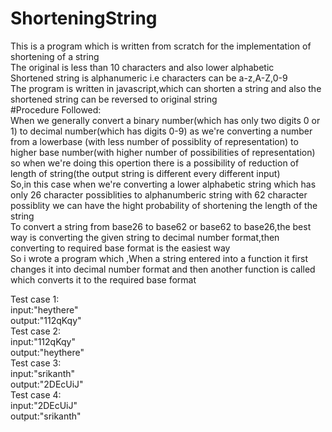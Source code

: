 # ShorteningString
This is a program which is written from scratch for the implementation of shortening of a string<br>
The original is less than 10 characters and also lower alphabetic<br>
Shortened string is alphanumeric i.e characters can be a-z,A-Z,0-9<br>
The program is written in javascript,which can shorten a string and also the shortened string can be reversed to original string<br>
#Procedure Followed:<br>
When we generally convert a binary number(which has only two digits 0 or 1) to decimal number(which has digits 0-9)
as we're converting a number from a lowerbase (with less number of possiblity of representation) to higher base number(with higher number of possibilities of representation)
so when we're doing this opertion there is a possibility of reduction of length of string(the output string is different every different input)<br>
So,in this case when we're converting a lower alphabetic string which has only 26 character possiblities to alphanumberic string with 62 character possiblity we can have the hight probability of shortening the length of the string<br>
To convert a string from base26 to base62 or base62 to base26,the best way is converting the given string to decimal number format,then converting to required base format is the easiest way<br>
So i wrote a program which ,When a string entered into a function it first changes it into decimal number format and then another function is called which converts it to the required base format<br>

Test case 1:<br>
input:"heythere"<br>
output:"112qKqy"<br>
Test case 2:<br>
input:"112qKqy"<br>
output:"heythere"<br>
Test case 3:<br>
input:"srikanth"<br>
output:"2DEcUiJ"<br>
Test case 4:<br>
input:"2DEcUiJ"<br>
output:"srikanth"<br>


